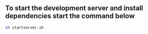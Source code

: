 ## To start the development server and install dependencies start the command below

```bash
sh startserver.sh
```
